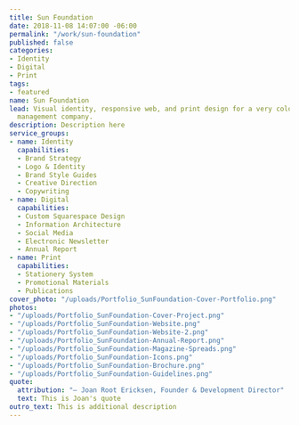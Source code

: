 ```yaml
---
title: Sun Foundation
date: 2018-11-08 14:07:00 -06:00
permalink: "/work/sun-foundation"
published: false
categories:
- Identity
- Digital
- Print
tags:
- featured
name: Sun Foundation
lead: Visual identity, responsive web, and print design for a very colorful event
  management company.
description: Description here
service_groups:
- name: Identity
  capabilities:
  - Brand Strategy
  - Logo & Identity
  - Brand Style Guides
  - Creative Direction
  - Copywriting
- name: Digital
  capabilities:
  - Custom Squarespace Design
  - Information Architecture
  - Social Media
  - Electronic Newsletter
  - Annual Report
- name: Print
  capabilities:
  - Stationery System
  - Promotional Materials
  - Publications
cover_photo: "/uploads/Portfolio_SunFoundation-Cover-Portfolio.png"
photos:
- "/uploads/Portfolio_SunFoundation-Cover-Project.png"
- "/uploads/Portfolio_SunFoundation-Website.png"
- "/uploads/Portfolio_SunFoundation-Website-2.png"
- "/uploads/Portfolio_SunFoundation-Annual-Report.png"
- "/uploads/Portfolio_SunFoundation-Magazine-Spreads.png"
- "/uploads/Portfolio_SunFoundation-Icons.png"
- "/uploads/Portfolio_SunFoundation-Brochure.png"
- "/uploads/Portfolio_SunFoundation-Guidelines.png"
quote:
  attribution: "– Joan Root Ericksen, Founder & Development Director"
  text: This is Joan's quote
outro_text: This is additional description
---
```


